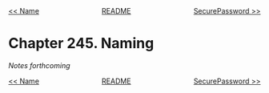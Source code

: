 <div>
<div style='float: left'><a href='ch244-name.md'>&lt;&lt; Name</a></div>
<div style='float: right'><a href='ch246-securepassword.md'>SecurePassword &gt;&gt;</a></div>
<div style='float: inline-auto;text-align:center'><a href='README.md'>README</a></div>
<div style="clear: both"></div>
</div>

# Chapter 245. Naming

*Notes forthcoming*

<div>
<div style='float: left'><a href='ch244-name.md'>&lt;&lt; Name</a></div>
<div style='float: right'><a href='ch246-securepassword.md'>SecurePassword &gt;&gt;</a></div>
<div style='float: inline-auto;text-align:center'><a href='README.md'>README</a></div>
<div style="clear: both"></div>
</div>
